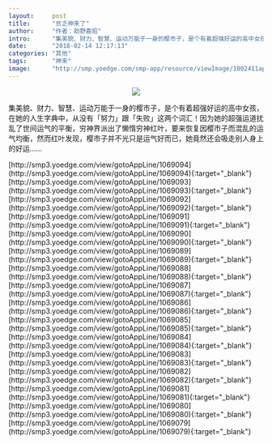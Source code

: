 ```yaml
---
layout:     post
title:      "贫乏神来了"
author:     "作者：助野嘉昭"
intro:      "集美貌、财力、智慧、运动万能于一身的樱市子，是个有着超强好运的高中女孩，在她的人生字典中，从没有「努力」跟「失败」这两个词汇！因为她的超强运道扰乱了世间运气的平衡，穷神界派出了懒惰穷神红叶，要来恢复因樱市子而混乱的运气均衡，然而红叶发现，樱市子并不光只是运气好而已，她竟然还会吸走别人身上的好运......"
date:       "2018-02-14 12:17:13"
categories: "其他"
tags:       "神来"
image:      "http://smp.yoedge.com/smp-app/resource/viewImage/1002411appline.png"
---
```

<div style="text-align: center">
<p><img src="http://smp.yoedge.com/smp-app/resource/viewImage/1002411appline.png"/></p>
</div>
<p class="post-meta">
<span>集美貌、财力、智慧、运动万能于一身的樱市子，是个有着超强好运的高中女孩，在她的人生字典中，从没有「努力」跟「失败」这两个词汇！因为她的超强运道扰乱了世间运气的平衡，穷神界派出了懒惰穷神红叶，要来恢复因樱市子而混乱的运气均衡，然而红叶发现，樱市子并不光只是运气好而已，她竟然还会吸走别人身上的好运......</span>
</p>
[http://smp3.yoedge.com/view/gotoAppLine/1069094](http://smp3.yoedge.com/view/gotoAppLine/1069094){:target="_blank"}
[http://smp3.yoedge.com/view/gotoAppLine/1069093](http://smp3.yoedge.com/view/gotoAppLine/1069093){:target="_blank"}
[http://smp3.yoedge.com/view/gotoAppLine/1069092](http://smp3.yoedge.com/view/gotoAppLine/1069092){:target="_blank"}
[http://smp3.yoedge.com/view/gotoAppLine/1069091](http://smp3.yoedge.com/view/gotoAppLine/1069091){:target="_blank"}
[http://smp3.yoedge.com/view/gotoAppLine/1069090](http://smp3.yoedge.com/view/gotoAppLine/1069090){:target="_blank"}
[http://smp3.yoedge.com/view/gotoAppLine/1069089](http://smp3.yoedge.com/view/gotoAppLine/1069089){:target="_blank"}
[http://smp3.yoedge.com/view/gotoAppLine/1069088](http://smp3.yoedge.com/view/gotoAppLine/1069088){:target="_blank"}
[http://smp3.yoedge.com/view/gotoAppLine/1069087](http://smp3.yoedge.com/view/gotoAppLine/1069087){:target="_blank"}
[http://smp3.yoedge.com/view/gotoAppLine/1069086](http://smp3.yoedge.com/view/gotoAppLine/1069086){:target="_blank"}
[http://smp3.yoedge.com/view/gotoAppLine/1069085](http://smp3.yoedge.com/view/gotoAppLine/1069085){:target="_blank"}
[http://smp3.yoedge.com/view/gotoAppLine/1069084](http://smp3.yoedge.com/view/gotoAppLine/1069084){:target="_blank"}
[http://smp3.yoedge.com/view/gotoAppLine/1069083](http://smp3.yoedge.com/view/gotoAppLine/1069083){:target="_blank"}
[http://smp3.yoedge.com/view/gotoAppLine/1069082](http://smp3.yoedge.com/view/gotoAppLine/1069082){:target="_blank"}
[http://smp3.yoedge.com/view/gotoAppLine/1069081](http://smp3.yoedge.com/view/gotoAppLine/1069081){:target="_blank"}
[http://smp3.yoedge.com/view/gotoAppLine/1069080](http://smp3.yoedge.com/view/gotoAppLine/1069080){:target="_blank"}
[http://smp3.yoedge.com/view/gotoAppLine/1069079](http://smp3.yoedge.com/view/gotoAppLine/1069079){:target="_blank"}


